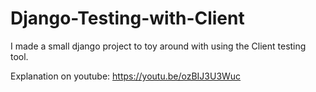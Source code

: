 # Django-Testing-with-Client
I made a small django project to toy around with using the Client testing tool.

Explanation on youtube: https://youtu.be/ozBIJ3U3Wuc

